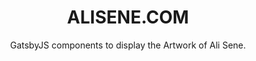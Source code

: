 <h1 align="center">
  ALISENE.COM
</h1>

<p align="center">
  GatsbyJS components to display the Artwork of Ali Sene.
</p>
